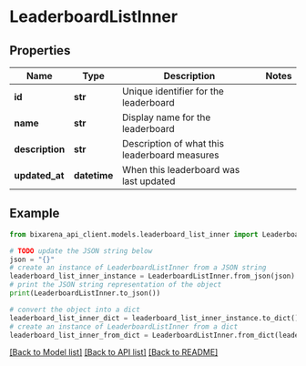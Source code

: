 # LeaderboardListInner


## Properties

Name | Type | Description | Notes
------------ | ------------- | ------------- | -------------
**id** | **str** | Unique identifier for the leaderboard | 
**name** | **str** | Display name for the leaderboard | 
**description** | **str** | Description of what this leaderboard measures | 
**updated_at** | **datetime** | When this leaderboard was last updated | 

## Example

```python
from bixarena_api_client.models.leaderboard_list_inner import LeaderboardListInner

# TODO update the JSON string below
json = "{}"
# create an instance of LeaderboardListInner from a JSON string
leaderboard_list_inner_instance = LeaderboardListInner.from_json(json)
# print the JSON string representation of the object
print(LeaderboardListInner.to_json())

# convert the object into a dict
leaderboard_list_inner_dict = leaderboard_list_inner_instance.to_dict()
# create an instance of LeaderboardListInner from a dict
leaderboard_list_inner_from_dict = LeaderboardListInner.from_dict(leaderboard_list_inner_dict)
```
[[Back to Model list]](../README.md#documentation-for-models) [[Back to API list]](../README.md#documentation-for-api-endpoints) [[Back to README]](../README.md)


